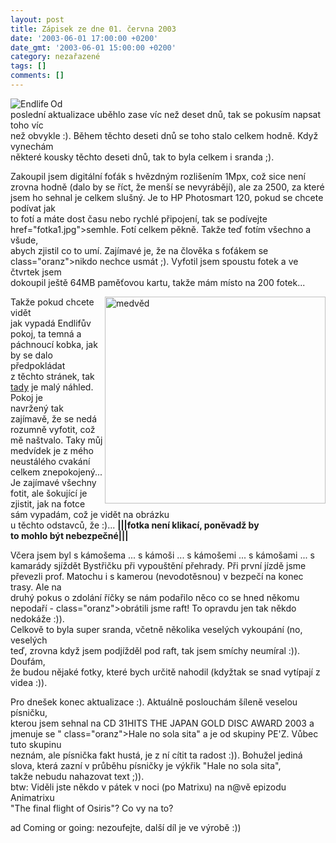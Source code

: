 ```yaml
---
layout: post
title: Zápisek ze dne 01. června 2003
date: '2003-06-01 17:00:00 +0200'
date_gmt: '2003-06-01 15:00:00 +0200'
category: nezařazené
tags: []
comments: []
---
```

<p><img src="%base_url%/assets/old-images/endlife.jpg" alt="Endlife" border="0" align="left">Od<br />
poslední aktualizace uběhlo zase víc než deset dnů, tak se pokusím napsat toho víc<br />
než obvykle :). Během těchto deseti dnů se toho stalo celkem hodně. Když vynechám<br />
některé kousky těchto deseti dnů, tak to byla celkem i sranda ;).</p>
<p>Zakoupil jsem digitální foťák s hvězdným rozlišením 1Mpx, což sice není<br />
zrovna hodně (dalo by se říct, že menší se nevyrábějí), ale za 2500, za které<br />
jsem ho sehnal je celkem slušný. Je to HP Photosmart 120, pokud se chcete podívat jak<br />
to fotí a máte dost času nebo rychlé připojení, tak se podívejte <a<br />
href="fotka1.jpg">semhle</a>. Fotí celkem pěkně. Takže teď fotím všechno a všude,<br />
abych zjistil co to umí. Zajímavé je, že na člověka s foťákem se <span<br />
class="oranz">nikdo nechce usmát</span> ;). Vyfotil jsem spoustu fotek a ve čtvrtek jsem<br />
dokoupil ještě 64MB paměťovou kartu, takže mám místo na 200 fotek...</p>
<p><img alt="medvěd" src="%base_url%/assets/old-images/medved.jpg" width="353" height="331" align="right">Takže pokud chcete vidět<br />
jak vypadá Endlifův pokoj, ta temná a páchnoucí kobka, jak by se dalo předpokládat<br />
z těchto stránek, tak <a href="%base_url%/assets/old-images/pokoj.jpg">tady</a> je malý náhled. Pokoj je<br />
navržený tak zajímavě, že se nedá rozumně vyfotit, což mě naštvalo. Taky můj<br />
medvídek je z mého neustálého cvakání celkem znepokojený... Je zajímavé všechny<br />
fotit, ale šokující je zjistit, jak na fotce sám vypadám, což je vidět na obrázku<br />
u těchto odstavců, že :)... <span style="font-weight:bold">|||fotka není klikací, poněvadž by<br />
to mohlo být nebezpečné|||</span></p>
<p>Včera jsem byl s kámošema ... s kámoši ... s kámošemi ... s kámošami ... s<br />
kamarády sjíždět Bystřičku při vypouštění přehrady. Při první jízdě jsme<br />
převezli prof. Matochu i s kamerou (nevodotěsnou) v bezpečí na konec trasy. Ale na<br />
druhý pokus o zdolání říčky se nám podařilo něco co se hned někomu nepodaří - <span<br />
class="oranz">obrátili jsme raft</span>! To opravdu jen tak někdo nedokáže :)).<br />
Celkově to byla super sranda, včetně několika veselých vykoupání (no, veselých<br />
teď, zrovna když jsem podjížděl pod raft, tak jsem smíchy neumíral :)). Doufám,<br />
že budou nějaké fotky, které bych určitě nahodil (kdyžtak se snad vytípají z<br />
videa :)).</p>
<p>Pro dnešek konec aktualizace :). Aktuálně poslouchám šíleně veselou písničku,<br />
kterou jsem sehnal na CD 31HITS THE JAPAN GOLD DISC AWARD 2003 a jmenuje se &quot;<span<br />
class="oranz">Hale no sola sita</span>&quot; a je od skupiny PE'Z. Vůbec tuto skupinu<br />
neznám, ale písnička fakt hustá, je z ní cítit ta radost :)). Bohužel jediná<br />
slova, která zazní v průběhu písničky je výkřik &quot;Hale no sola sita&quot;,<br />
takže nebudu nahazovat text ;)). <br>btw: Viděli jste někdo v pátek v noci (po Matrixu) na n@vě epizodu Animatrixu<br />
&quot;The final flight of Osiris&quot;? Co vy na to?</p>
<p>ad Coming or going: nezoufejte, další díl je ve výrobě :))</p>
